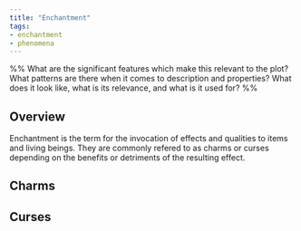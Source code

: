 ```yaml
---
title: "Enchantment"
tags:
- enchantment
- phenomena
---
```

%%
What are the significant features which make this relevant to the plot?
What patterns are there when it comes to description and properties?
What does it look like, what is its relevance, and what is it used for?
%%

## Overview
Enchantment is the term for the invocation of effects and qualities to items and living beings. They are commonly refered to as charms or curses depending on the benefits or detriments of the resulting effect.

## Charms

## Curses